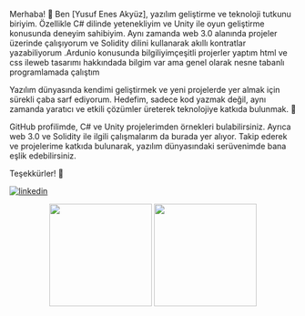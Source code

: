 Merhaba! 👋 Ben [Yusuf Enes Akyüz], yazılım geliştirme ve teknoloji tutkunu biriyim. Özellikle C# dilinde yetenekliyim ve Unity ile oyun geliştirme konusunda deneyim sahibiyim. Aynı zamanda web 3.0 alanında projeler üzerinde çalışıyorum ve Solidity dilini kullanarak akıllı kontratlar yazabiliyorum .Ardunio konusunda bilgiliyimçeşitli projerler yaptım html ve css ileweb tasarımı hakkındada bilgim var ama genel olarak nesne tabanlı programlamada çalıştım

Yazılım dünyasında kendimi geliştirmek ve yeni projelerde yer almak için sürekli çaba sarf ediyorum. Hedefim, sadece kod yazmak değil, aynı zamanda yaratıcı ve etkili çözümler üreterek teknolojiye katkıda bulunmak. 🚀

GitHub profilimde, C# ve Unity projelerimden örnekleri bulabilirsiniz. Ayrıca web 3.0 ve Solidity ile ilgili çalışmalarım da burada yer alıyor. Takip ederek ve projelerime katkıda bulunarak, yazılım dünyasındaki serüvenimde bana eşlik edebilirsiniz.

Teşekkürler! 🌟


[![linkedin](https://img.shields.io/badge/Linkedin-000000?style=for-the-badge&logo=Linkedin&logoColor=white)](https://www.linkedin.com/in/yusuf-enes-aky%C3%BCz-50373427b)

<p align="center">
      <img height="180em" src="https://github-readme-stats.vercel.app/api?username=Yusuf Enes Akyüz&theme=ambient_gradient&show_icons=true&count_private=true)"/>
      <img height="180em" src="https://github-readme-stats-eight-theta.vercel.app/api/top-langs/?username=Yusuf Enes Akyüz&layout=compact&langs_count=8&theme=ambient_gradient"/>
</p>
